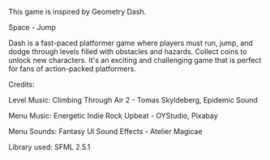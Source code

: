 This game is inspired by Geometry Dash. 

Space - Jump

Dash is a fast-paced platformer game where players must run, jump, and 
dodge through levels filled with obstacles and hazards. Collect coins 
to unlock new characters. It's an exciting and challenging
game that is perfect for fans of action-packed platformers.

Credits:

Level Music: Climbing Through Air 2 - Tomas Skyldeberg, Epidemic Sound

Menu Music: Energetic Indie Rock Upbeat - OYStudio, Pixabay

Menu Sounds: Fantasy UI Sound Effects - Atelier Magicae

Library used: SFML 2.5.1
